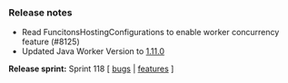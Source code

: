 ### Release notes
<!-- Please add your release notes in the following format:
- My change description (#PR)
-->
- Read FuncitonsHostingConfigurations to enable worker concurrency feature (#8125)
- Updated Java Worker Version to [1.11.0](https://github.com/Azure/azure-functions-java-worker/releases/tag/1.11.0)

**Release sprint:** Sprint 118
[ [bugs](https://github.com/Azure/azure-functions-host/issues?q=is%3Aissue+milestone%3A%22Functions+Sprint+118%22+label%3Abug+is%3Aclosed) | [features](https://github.com/Azure/azure-functions-host/issues?q=is%3Aissue+milestone%3A%22Functions+Sprint+118%22+label%3Afeature+is%3Aclosed) ]